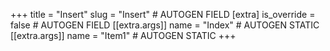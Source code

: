 +++
title = "Insert"
slug = "Insert" # AUTOGEN FIELD
[extra]
is_override = false # AUTOGEN FIELD
[[extra.args]]
name = "Index" # AUTOGEN STATIC
[[extra.args]]
name = "Item1" # AUTOGEN STATIC
+++